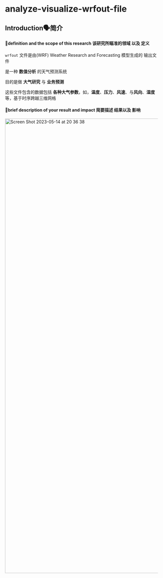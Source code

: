 # analyze-visualize-wrfout-file

## Introduction🗣️简介
#### 📌definition and the scope of this research **该研究所瞄准的领域 以及 定义**
`wrfout` 文件是由(WRF) Weather Research and Forecasting 模型生成的 输出文件

是一种 **数值分析** 的天气预测系统

目的是做 **大气研究** 与 **业务预测**

这些文件包含的数据包括 **各种大气参数**，如，**温度**、**压力**、**风速**、与**风向**、**湿度** 等，基于时序跨越三维网格








#### 📌brief description of your result and impact 简要描述 结果以及 影响
<img width="1500" alt="Screen Shot 2023-05-14 at 20 36 38" src="https://github.com/ChenxingWang93/analyze-visualize-wrfout-file/assets/31954987/cf5a5533-8816-4c51-b8f6-b76300bd12f0">
